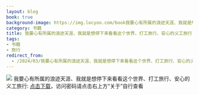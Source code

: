 ```yaml
---
layout: blog
book: true
background-image: https://img.locyoo.com/book我要心有所属的浪迹天涯、我就是想停下来看看这个世界、打工旅行、安心的义工旅行.jpg
category: 书籍
title: 我要心有所属的浪迹天涯、我就是想停下来看看这个世界、打工旅行、安心的义工旅行
tags:
- 书籍
- 旅行
redirect_from:
  - /2024/03/我要心有所属的浪迹天涯、我就是想停下来看看这个世界、打工旅行、安心的义工旅行/
---
```

![](https://img.locyoo.com/book我要心有所属的浪迹天涯、我就是想停下来看看这个世界、打工旅行、安心的义工旅行.jpg)
我要心有所属的浪迹天涯、我就是想停下来看看这个世界、打工旅行、安心的义工旅行: <a name = "ref1" href="https://url18.ctfile.com/f/50983618-1357865387-4f99d7?p=3619">点击下载</a>，访问密码请点击右上方“关于”自行查看